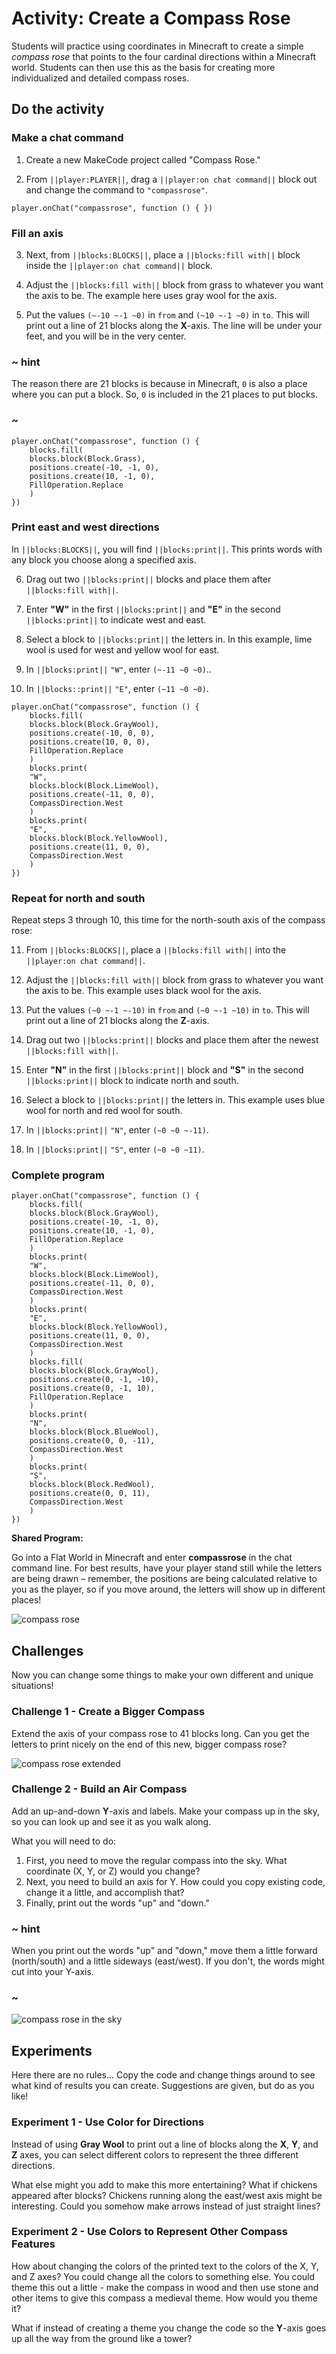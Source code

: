 # Activity: Create a Compass Rose

Students will practice using coordinates in Minecraft to create a simple *compass rose* that points to the four cardinal directions within a Minecraft world. Students can then use this as the basis for creating more individualized and detailed compass roses.

## Do the activity

### Make a chat command

1. Create a new MakeCode project called "Compass Rose."

2. From `||player:PLAYER||`, drag a `||player:on chat command||` block out and change the command to `"compassrose"`.

```blocks
player.onChat("compassrose", function () { })
```

### Fill an axis

3. Next, from `||blocks:BLOCKS||`, place a `||blocks:fill with||` block inside the `||player:on chat command||` block.

4. Adjust the `||blocks:fill with||` block from grass to whatever you want the axis to be. The example here uses gray wool for the axis.

5. Put the values `(~-10 ~-1 ~0)` in `from` and `(~10 ~-1 ~0)` in `to`. This will print out a line of 21 blocks along the **X**-axis. The line will be under your feet, and you will be in the very center.

### ~ hint

The reason there are 21 blocks is because in Minecraft, `0` is also a place where you can put a block. So, `0` is included in the 21 places to put blocks.

### ~

```blocks
player.onChat("compassrose", function () {
    blocks.fill(
    blocks.block(Block.Grass),
    positions.create(-10, -1, 0),
    positions.create(10, -1, 0),
    FillOperation.Replace
    )
})
```

### Print east and west directions

In `||blocks:BLOCKS||`, you will find `||blocks:print||`. This prints words with any block you choose along a specified axis.

6. Drag out two `||blocks:print||` blocks and place them after `||blocks:fill with||`.

7. Enter **"W"** in the first `||blocks:print||` and **"E"** in the second `||blocks:print||` to indicate west and east.

8. Select a block to `||blocks:print||` the letters in. In this example, lime wool is used for west and yellow wool for east.

9. In `||blocks:print||` `"W"`, enter `(~-11 ~0 ~0)`..

10. In `||blocks::print||` `"E"`, enter `(~11 ~0 ~0)`.

```blocks
player.onChat("compassrose", function () {
    blocks.fill(
    blocks.block(Block.GrayWool),
    positions.create(-10, 0, 0),
    positions.create(10, 0, 0),
    FillOperation.Replace
    )
    blocks.print(
    "W",
    blocks.block(Block.LimeWool),
    positions.create(-11, 0, 0),
    CompassDirection.West
    )
    blocks.print(
    "E",
    blocks.block(Block.YellowWool),
    positions.create(11, 0, 0),
    CompassDirection.West
    )
})
```

### Repeat for north and south

Repeat steps 3 through 10, this time for the north-south axis of the compass rose:

11. From `||blocks:BLOCKS||`, place a `||blocks:fill with||` into the `||player:on chat command||`.

12. Adjust the `||blocks:fill with||` block from grass to whatever you want the axis to be. This example uses black wool for the axis.

13. Put the values `(~0 ~-1 ~-10)` in `from` and `(~0 ~-1 ~10)` in `to`. This will print out a line of 21 blocks along the **Z**-axis.

14. Drag out two `||blocks:print||` blocks and place them after the newest `||blocks:fill with||`.

15. Enter **"N"** in the first `||blocks:print||` block and **"S"** in the second `||blocks:print||` block to indicate north and south.

16. Select a block to `||blocks:print||` the letters in. This example uses blue wool for north and red wool for south.

17. In `||blocks:print||` `"N"`, enter `(~0 ~0 ~-11)`.

18. In `||blocks:print||` `"S"`, enter `(~0 ~0 ~11)`.

### Complete program

```blocks
player.onChat("compassrose", function () {
    blocks.fill(
    blocks.block(Block.GrayWool),
    positions.create(-10, -1, 0),
    positions.create(10, -1, 0),
    FillOperation.Replace
    )
    blocks.print(
    "W",
    blocks.block(Block.LimeWool),
    positions.create(-11, 0, 0),
    CompassDirection.West
    )
    blocks.print(
    "E",
    blocks.block(Block.YellowWool),
    positions.create(11, 0, 0),
    CompassDirection.West
    )
    blocks.fill(
    blocks.block(Block.GrayWool),
    positions.create(0, -1, -10),
    positions.create(0, -1, 10),
    FillOperation.Replace
    )
    blocks.print(
    "N",
    blocks.block(Block.BlueWool),
    positions.create(0, 0, -11),
    CompassDirection.West
    )
    blocks.print(
    "S",
    blocks.block(Block.RedWool),
    positions.create(0, 0, 11),
    CompassDirection.West
    )
})
```

**Shared Program:**

Go into a Flat World in Minecraft and enter **compassrose** in the chat command line. For best results, have your player stand still while the letters are being drawn – remember, the positions are being calculated relative to you as the player, so if you move around, the letters will show up in different places!

![compass rose](/static/courses/csintro/coordinates/compass-rose.jpg)

## Challenges

Now you can change some things to make your own different and unique situations!

### Challenge 1 - Create a Bigger Compass

Extend the axis of your compass rose to 41 blocks long. Can you get the letters to print nicely on the end of this new, bigger compass rose?

![compass rose extended](/static/courses/csintro/coordinates/compass-rose-extended.jpg)

### Challenge 2 - Build an Air Compass

Add an up-and-down **Y**-axis and labels. Make your compass up in the sky, so you can look up and see it as you walk along.

What you will need to do:

1. First, you need to move the regular compass into the sky. What coordinate (X, Y, or Z) would you change?
2. Next, you need to build an axis for Y. How could you copy existing code, change it a little, and accomplish that?
3. Finally, print out the words "up" and "down." 

### ~ hint

When you print out the words "up" and "down," move them a little forward (north/south) and a little sideways (east/west). If you don't, the words might cut into your Y-axis.

### ~

![compass rose in the sky](/static/courses/csintro/coordinates/compass-rose-sky.jpg)

## Experiments

Here there are no rules... Copy the code and change things around to see what kind of results you can create. Suggestions are given, but do as you like!

### Experiment 1 - Use Color for Directions

Instead of using **Gray Wool** to print out a line of blocks along the **X**, **Y**, and **Z** axes, you can select different colors to represent the three different directions.

What else might you add to make this more entertaining? What if chickens appeared after blocks? Chickens running along the east/west axis might be interesting. Could you somehow make arrows instead of just straight lines?

### Experiment 2 - Use Colors to Represent Other Compass Features

How about changing the colors of the printed text to the colors of the X, Y, and Z axes? You could change all the colors to something else. You could theme this out a little - make the compass in wood and then use stone and other items to give this compass a medieval theme. How would you theme it?

What if instead of creating a theme you change the code so the **Y**-axis goes up all the way from the ground like a tower?